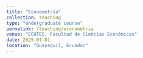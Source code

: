 ```yaml
---
title: "Econometría"
collection: teaching
type: "Undergraduate course"
permalink: /teaching/econometria
venue: "ECOTEC, Facultad de Ciencias Económicas"
date: 2025-01-01
location: "Guayaquil, Ecuador"
---
```

